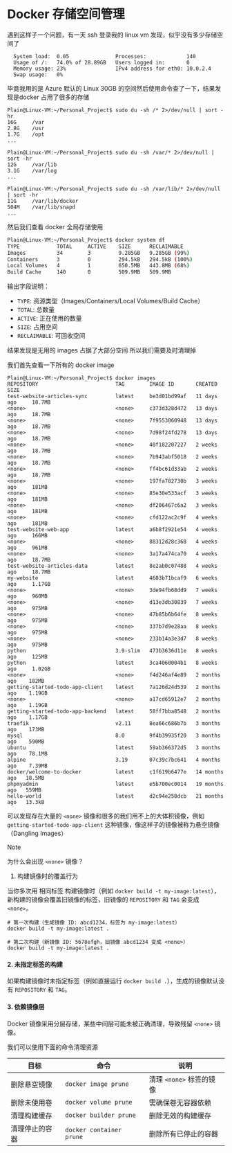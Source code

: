 # Docker 存储空间管理

遇到这样子一个问题，有一天 ssh 登录我的 linux vm 发现，似乎没有多少存储空间了

```shell
  System load:  0.05               Processes:             140
  Usage of /:   74.0% of 28.89GB   Users logged in:       0
  Memory usage: 23%                IPv4 address for eth0: 10.0.2.4
  Swap usage:   0%
```

毕竟我用的是 Azure 默认的 Linux 30GB 的空间然后使用命令查了一下，结果发现是docker 占用了很多的存储

```shell
Plain@Linux-VM:~/Personal_Project$ sudo du -sh /* 2>/dev/null | sort -hr
16G     /var
2.8G    /usr
1.7G    /opt
...

Plain@Linux-VM:~/Personal_Project$ sudo du -sh /var/* 2>/dev/null | sort -hr
12G     /var/lib
3.1G    /var/log
...

Plain@Linux-VM:~/Personal_Project$ sudo du -sh /var/lib/* 2>/dev/null | sort -hr
11G     /var/lib/docker
504M    /var/lib/snapd
...
```

然后我们查看 docker 全局存储使用

```bash
Plain@Linux-VM:~/Personal_Project$ docker system df
TYPE            TOTAL     ACTIVE    SIZE      RECLAIMABLE
Images          34        3         9.285GB   9.285GB (99%)
Containers      3         0         294.5kB   294.5kB (100%)
Local Volumes   4         1         650.5MB   443.8MB (68%)
Build Cache     140       0         509.9MB   509.9MB
```

输出字段说明：
- `TYPE`: 资源类型（Images/Containers/Local Volumes/Build Cache）
- `TOTAL`: 总数量
- `ACTIVE`: 正在使用的数量
- `SIZE`: 占用空间
- `RECLAIMABLE`: 可回收空间

结果发现是无用的 images 占据了大部分空间 所以我们需要及时清理掉

我们首先查看一下所有的 docker image

```shell
Plain@Linux-VM:~/Personal_Project$ docker images
REPOSITORY                         TAG        IMAGE ID       CREATED         SIZE
test-website-articles-sync         latest     be3d01bd99af   11 days ago     18.7MB
<none>                             <none>     c373d328d472   13 days ago     18.7MB
<none>                             <none>     7f9553060948   13 days ago     18.7MB
<none>                             <none>     7d98f24fd278   13 days ago     18.7MB
<none>                             <none>     40f182207227   2 weeks ago     18.7MB
<none>                             <none>     7b943abf5018   2 weeks ago     18.7MB
<none>                             <none>     ff4bc61d33ab   2 weeks ago     18.7MB
<none>                             <none>     197fa782730b   3 weeks ago     181MB
<none>                             <none>     85e30e533acf   3 weeks ago     181MB
<none>                             <none>     df206467c6a2   3 weeks ago     181MB
<none>                             <none>     cfd122ac2c9f   4 weeks ago     181MB
test-website-web-app               latest     a6b8f2921e54   4 weeks ago     166MB
<none>                             <none>     88312d28c368   4 weeks ago     961MB
<none>                             <none>     3a17a474ca70   4 weeks ago     18.7MB
test-website-articles-data         latest     8e2ab0c07488   4 weeks ago     18.7MB
my-website                         latest     4683b71bcaf9   6 weeks ago     1.17GB
<none>                             <none>     3de94fb68dd9   7 weeks ago     960MB
<none>                             <none>     d13e3db30839   7 weeks ago     975MB
<none>                             <none>     47b85b6b64fe   8 weeks ago     975MB
<none>                             <none>     337b7d9e28aa   8 weeks ago     975MB
<none>                             <none>     233b14a3e3d7   8 weeks ago     975MB
python                             3.9-slim   473b3636d11e   8 weeks ago     125MB
python                             latest     3ca4060004b1   8 weeks ago     1.02GB
<none>                             <none>     f4d246af4e89   2 months ago    182MB
getting-started-todo-app-client    latest     7a126d24d539   2 months ago    1.19GB
<none>                             <none>     a17cd65912e7   2 months ago    1.19GB
getting-started-todo-app-backend   latest     58ff7bba8548   2 months ago    1.17GB
traefik                            v2.11      8ea66c686b7b   3 months ago    173MB
mysql                              8.0        9f4b39935f20   3 months ago    590MB
ubuntu                             latest     59ab366372d5   3 months ago    78.1MB
alpine                             3.19       07c39c7bc641   4 months ago    7.39MB
docker/welcome-to-docker           latest     c1f619b6477e   14 months ago   18.5MB
phpmyadmin                         latest     e5b700ec0014   19 months ago   559MB
hello-world                        latest     d2c94e258dcb   21 months ago   13.3kB
```

可以发现存在大量的 `<none>` 镜像和很多的我们用不上的大体积镜像，例如 `getting-started-todo-app-client` 这种镜像，像这样子的镜像被称为悬空镜像（Dangling Images）

> [!note]
>
> 为什么会出现 `<none>` 镜像？
>
> 1. 构建镜像时的覆盖行为
>
> 当你多次用 相同标签 构建镜像时（例如 `docker build -t my-image:latest`），新构建的镜像会覆盖旧镜像的标签，旧镜像的 `REPOSITORY` 和 `TAG` 会变成 `<none>`。
>
> ```
> # 第一次构建（生成镜像 ID: abcd1234，标签为 my-image:latest）
> docker build -t my-image:latest .
> 
> # 第二次构建（新镜像 ID: 5678efgh，旧镜像 abcd1234 变成 <none>）
> docker build -t my-image:latest .
> ```
>
> #### 2. 未指定标签的构建
>
> 如果构建镜像时未指定标签（例如直接运行 `docker build .`），生成的镜像默认没有 `REPOSITORY` 和 `TAG`。
>
> #### 3. 依赖镜像层
>
> Docker 镜像采用分层存储，某些中间层可能未被正确清理，导致残留 `<none>` 镜像。

我们可以使用下面的命令清理资源

| 目标           | 命令                     | 说明                     |
| -------------- | ------------------------ | ------------------------ |
| 删除悬空镜像   | `docker image prune`     | 清理 `<none>` 标签的镜像 |
| 删除未使用卷   | `docker volume prune`    | 需确保卷无容器依赖       |
| 清理构建缓存   | `docker builder prune`   | 删除无效的构建缓存       |
| 清理停止的容器 | `docker container prune` | 删除所有已停止的容器     |



